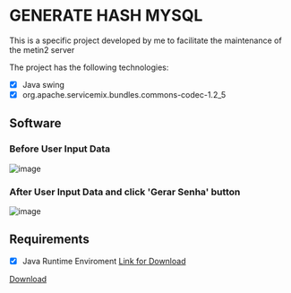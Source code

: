 # GENERATE HASH MYSQL


This is a specific project developed by me to facilitate the maintenance of the metin2 server

The project has the following technologies:

- [x] Java swing
- [x] org.apache.servicemix.bundles.commons-codec-1.2_5

## Software
### Before User Input Data
![image](https://github.com/AlissonWenceslau/hash-password-mysql/assets/74499967/9971d2c6-0809-411d-8672-2ffafe9e5cf9)
### After User Input Data and click 'Gerar Senha' button
![image](https://github.com/AlissonWenceslau/hash-password-mysql/assets/74499967/9d531a4f-30fd-4120-b9f0-dbbca9cf3074)

## Requirements
- [x] Java Runtime Enviroment [Link for Download](https://www.java.com/pt-BR/)


[Download](https://github.com/AlissonWenceslau/hash-password-mysql/raw/main/GeneratingHashMysql.jar)
